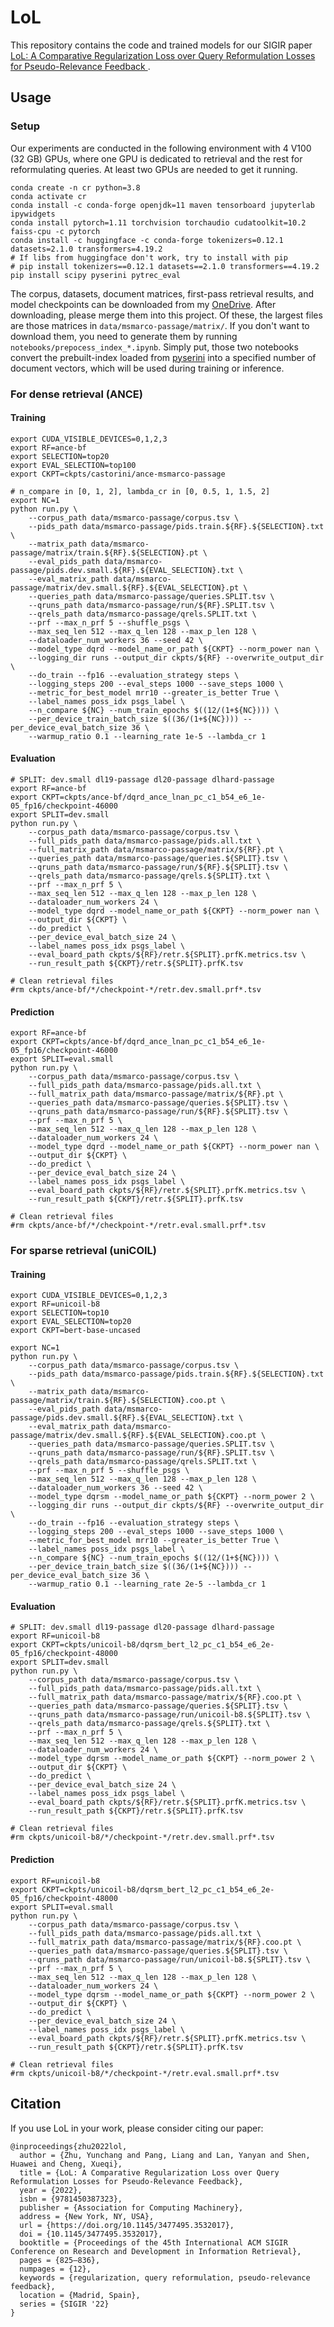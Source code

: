 # LoL

This repository contains the code and trained models for our SIGIR paper [LoL: A Comparative Regularization Loss over Query Reformulation Losses for Pseudo-Relevance Feedback
](https://arxiv.org/abs/2204.11545).

## Usage

### Setup

Our experiments are conducted in the following environment with 4 V100 (32 GB) GPUs, where one GPU is dedicated to retrieval and the rest for reformulating queries.
At least two GPUs are needed to get it running.
```shell
conda create -n cr python=3.8
conda activate cr
conda install -c conda-forge openjdk=11 maven tensorboard jupyterlab ipywidgets
conda install pytorch=1.11 torchvision torchaudio cudatoolkit=10.2 faiss-cpu -c pytorch
conda install -c huggingface -c conda-forge tokenizers=0.12.1 datasets=2.1.0 transformers=4.19.2
# If libs from huggingface don't work, try to install with pip
# pip install tokenizers==0.12.1 datasets==2.1.0 transformers==4.19.2
pip install scipy pyserini pytrec_eval
```

The corpus, datasets, document matrices, first-pass retrieval results, and model checkpoints can be downloaded from my [OneDrive](https://mailsucaseducn-my.sharepoint.com/:f:/g/personal/zhuyunchang17_mails_ucas_edu_cn/EkKyXIuEcDNAu2MpfRxdo_oB6fw8WdG4c3GUfVgKRfReeg).
After downloading, please merge them into this project.
Of these, the largest files are those matrices in `data/msmarco-passage/matrix/`.
If you don't want to download them, you need to generate them by running `notebooks/prepocess_index_*.ipynb`.
Simply put, those two notebooks convert the prebuilt-index loaded from [pyserini](https://github.com/castorini/pyserini) into a specified number of document vectors, which will be used during training or inference.

### For dense retrieval (ANCE)

#### Training

```shell
export CUDA_VISIBLE_DEVICES=0,1,2,3
export RF=ance-bf
export SELECTION=top20
export EVAL_SELECTION=top100
export CKPT=ckpts/castorini/ance-msmarco-passage

# n_compare in [0, 1, 2], lambda_cr in [0, 0.5, 1, 1.5, 2]
export NC=1
python run.py \
    --corpus_path data/msmarco-passage/corpus.tsv \
    --pids_path data/msmarco-passage/pids.train.${RF}.${SELECTION}.txt \
    --matrix_path data/msmarco-passage/matrix/train.${RF}.${SELECTION}.pt \
    --eval_pids_path data/msmarco-passage/pids.dev.small.${RF}.${EVAL_SELECTION}.txt \
    --eval_matrix_path data/msmarco-passage/matrix/dev.small.${RF}.${EVAL_SELECTION}.pt \
    --queries_path data/msmarco-passage/queries.SPLIT.tsv \
    --qruns_path data/msmarco-passage/run/${RF}.SPLIT.tsv \
    --qrels_path data/msmarco-passage/qrels.SPLIT.txt \
    --prf --max_n_prf 5 --shuffle_psgs \
    --max_seq_len 512 --max_q_len 128 --max_p_len 128 \
    --dataloader_num_workers 36 --seed 42 \
    --model_type dqrd --model_name_or_path ${CKPT} --norm_power nan \
    --logging_dir runs --output_dir ckpts/${RF} --overwrite_output_dir \
    --do_train --fp16 --evaluation_strategy steps \
    --logging_steps 200 --eval_steps 1000 --save_steps 1000 \
    --metric_for_best_model mrr10 --greater_is_better True \
    --label_names poss_idx psgs_label \
    --n_compare ${NC} --num_train_epochs $((12/(1+${NC}))) \
    --per_device_train_batch_size $((36/(1+${NC}))) --per_device_eval_batch_size 36 \
    --warmup_ratio 0.1 --learning_rate 1e-5 --lambda_cr 1
```

#### Evaluation

```shell
# SPLIT: dev.small dl19-passage dl20-passage dlhard-passage
export RF=ance-bf
export CKPT=ckpts/ance-bf/dqrd_ance_lnan_pc_c1_b54_e6_1e-05_fp16/checkpoint-46000
export SPLIT=dev.small
python run.py \
    --corpus_path data/msmarco-passage/corpus.tsv \
    --full_pids_path data/msmarco-passage/pids.all.txt \
    --full_matrix_path data/msmarco-passage/matrix/${RF}.pt \
    --queries_path data/msmarco-passage/queries.${SPLIT}.tsv \
    --qruns_path data/msmarco-passage/run/${RF}.${SPLIT}.tsv \
    --qrels_path data/msmarco-passage/qrels.${SPLIT}.txt \
    --prf --max_n_prf 5 \
    --max_seq_len 512 --max_q_len 128 --max_p_len 128 \
    --dataloader_num_workers 24 \
    --model_type dqrd --model_name_or_path ${CKPT} --norm_power nan \
    --output_dir ${CKPT} \
    --do_predict \
    --per_device_eval_batch_size 24 \
    --label_names poss_idx psgs_label \
    --eval_board_path ckpts/${RF}/retr.${SPLIT}.prfK.metrics.tsv \
    --run_result_path ${CKPT}/retr.${SPLIT}.prfK.tsv

# Clean retrieval files
#rm ckpts/ance-bf/*/checkpoint-*/retr.dev.small.prf*.tsv
```

#### Prediction

```shell
export RF=ance-bf
export CKPT=ckpts/ance-bf/dqrd_ance_lnan_pc_c1_b54_e6_1e-05_fp16/checkpoint-46000
export SPLIT=eval.small
python run.py \
    --corpus_path data/msmarco-passage/corpus.tsv \
    --full_pids_path data/msmarco-passage/pids.all.txt \
    --full_matrix_path data/msmarco-passage/matrix/${RF}.pt \
    --queries_path data/msmarco-passage/queries.${SPLIT}.tsv \
    --qruns_path data/msmarco-passage/run/${RF}.${SPLIT}.tsv \
    --prf --max_n_prf 5 \
    --max_seq_len 512 --max_q_len 128 --max_p_len 128 \
    --dataloader_num_workers 24 \
    --model_type dqrd --model_name_or_path ${CKPT} --norm_power nan \
    --output_dir ${CKPT} \
    --do_predict \
    --per_device_eval_batch_size 24 \
    --label_names poss_idx psgs_label \
    --eval_board_path ckpts/${RF}/retr.${SPLIT}.prfK.metrics.tsv \
    --run_result_path ${CKPT}/retr.${SPLIT}.prfK.tsv

# Clean retrieval files
#rm ckpts/ance-bf/*/checkpoint-*/retr.eval.small.prf*.tsv
```

### For sparse retrieval (uniCOIL)

#### Training

```shell
export CUDA_VISIBLE_DEVICES=0,1,2,3
export RF=unicoil-b8
export SELECTION=top10
export EVAL_SELECTION=top20
export CKPT=bert-base-uncased

export NC=1
python run.py \
    --corpus_path data/msmarco-passage/corpus.tsv \
    --pids_path data/msmarco-passage/pids.train.${RF}.${SELECTION}.txt \
    --matrix_path data/msmarco-passage/matrix/train.${RF}.${SELECTION}.coo.pt \
    --eval_pids_path data/msmarco-passage/pids.dev.small.${RF}.${EVAL_SELECTION}.txt \
    --eval_matrix_path data/msmarco-passage/matrix/dev.small.${RF}.${EVAL_SELECTION}.coo.pt \
    --queries_path data/msmarco-passage/queries.SPLIT.tsv \
    --qruns_path data/msmarco-passage/run/${RF}.SPLIT.tsv \
    --qrels_path data/msmarco-passage/qrels.SPLIT.txt \
    --prf --max_n_prf 5 --shuffle_psgs \
    --max_seq_len 512 --max_q_len 128 --max_p_len 128 \
    --dataloader_num_workers 36 --seed 42 \
    --model_type dqrsm --model_name_or_path ${CKPT} --norm_power 2 \
    --logging_dir runs --output_dir ckpts/${RF} --overwrite_output_dir \
    --do_train --fp16 --evaluation_strategy steps \
    --logging_steps 200 --eval_steps 1000 --save_steps 1000 \
    --metric_for_best_model mrr10 --greater_is_better True \
    --label_names poss_idx psgs_label \
    --n_compare ${NC} --num_train_epochs $((12/(1+${NC}))) \
    --per_device_train_batch_size $((36/(1+${NC}))) --per_device_eval_batch_size 36 \
    --warmup_ratio 0.1 --learning_rate 2e-5 --lambda_cr 1
```

#### Evaluation

```shell
# SPLIT: dev.small dl19-passage dl20-passage dlhard-passage
export RF=unicoil-b8
export CKPT=ckpts/unicoil-b8/dqrsm_bert_l2_pc_c1_b54_e6_2e-05_fp16/checkpoint-48000
export SPLIT=dev.small
python run.py \
    --corpus_path data/msmarco-passage/corpus.tsv \
    --full_pids_path data/msmarco-passage/pids.all.txt \
    --full_matrix_path data/msmarco-passage/matrix/${RF}.coo.pt \
    --queries_path data/msmarco-passage/queries.${SPLIT}.tsv \
    --qruns_path data/msmarco-passage/run/unicoil-b8.${SPLIT}.tsv \
    --qrels_path data/msmarco-passage/qrels.${SPLIT}.txt \
    --prf --max_n_prf 5 \
    --max_seq_len 512 --max_q_len 128 --max_p_len 128 \
    --dataloader_num_workers 24 \
    --model_type dqrsm --model_name_or_path ${CKPT} --norm_power 2 \
    --output_dir ${CKPT} \
    --do_predict \
    --per_device_eval_batch_size 24 \
    --label_names poss_idx psgs_label \
    --eval_board_path ckpts/${RF}/retr.${SPLIT}.prfK.metrics.tsv \
    --run_result_path ${CKPT}/retr.${SPLIT}.prfK.tsv

# Clean retrieval files
#rm ckpts/unicoil-b8/*/checkpoint-*/retr.dev.small.prf*.tsv
```

#### Prediction

```shell
export RF=unicoil-b8
export CKPT=ckpts/unicoil-b8/dqrsm_bert_l2_pc_c1_b54_e6_2e-05_fp16/checkpoint-48000
export SPLIT=eval.small
python run.py \
    --corpus_path data/msmarco-passage/corpus.tsv \
    --full_pids_path data/msmarco-passage/pids.all.txt \
    --full_matrix_path data/msmarco-passage/matrix/${RF}.coo.pt \
    --queries_path data/msmarco-passage/queries.${SPLIT}.tsv \
    --qruns_path data/msmarco-passage/run/unicoil-b8.${SPLIT}.tsv \
    --prf --max_n_prf 5 \
    --max_seq_len 512 --max_q_len 128 --max_p_len 128 \
    --dataloader_num_workers 24 \
    --model_type dqrsm --model_name_or_path ${CKPT} --norm_power 2 \
    --output_dir ${CKPT} \
    --do_predict \
    --per_device_eval_batch_size 24 \
    --label_names poss_idx psgs_label \
    --eval_board_path ckpts/${RF}/retr.${SPLIT}.prfK.metrics.tsv \
    --run_result_path ${CKPT}/retr.${SPLIT}.prfK.tsv

# Clean retrieval files
#rm ckpts/unicoil-b8/*/checkpoint-*/retr.eval.small.prf*.tsv
```


## Citation

If you use LoL in your work, please consider citing our paper:
```
@inproceedings{zhu2022lol,
  author = {Zhu, Yunchang and Pang, Liang and Lan, Yanyan and Shen, Huawei and Cheng, Xueqi},
  title = {LoL: A Comparative Regularization Loss over Query Reformulation Losses for Pseudo-Relevance Feedback},
  year = {2022},
  isbn = {9781450387323},
  publisher = {Association for Computing Machinery},
  address = {New York, NY, USA},
  url = {https://doi.org/10.1145/3477495.3532017},
  doi = {10.1145/3477495.3532017},
  booktitle = {Proceedings of the 45th International ACM SIGIR Conference on Research and Development in Information Retrieval},
  pages = {825–836},
  numpages = {12},
  keywords = {regularization, query reformulation, pseudo-relevance feedback},
  location = {Madrid, Spain},
  series = {SIGIR '22}
}
```